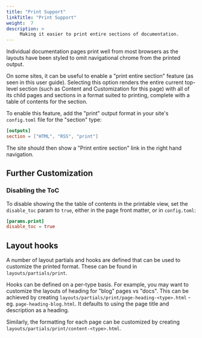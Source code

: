 ```yaml
---
title: "Print Support"
linkTitle: "Print Support"
weight:  7
description: >
     Making it easier to print entire sections of documentation.
---
```


Individual documentation pages print well from most browsers as the layouts have been styled to omit navigational chrome from the printed output.

On some sites, it can be useful to enable a "print entire section" feature (as seen in this user guide). Selecting this option renders the entire current top-level section (such as Content and Customization for this page) with all of its child pages and sections in a format suited to printing, complete with a table of contents for the section.

To enable this feature, add the "print" output format in your site's `config.toml` file for the "section" type:

```toml
[outputs]
section = ["HTML", "RSS", "print"]
```

The site should then show a "Print entire section" link in the right hand navigation.

## Further Customization

### Disabling the ToC

To disable showing the the table of contents in the printable view, set the `disable_toc` param to `true`, either in the page front matter, or in `config.toml`:

```toml
[params.print]
disable_toc = true
```

## Layout hooks

A number of layout partials and hooks are defined that can be used to customize the printed format. These can be found in `layouts/partials/print`.

Hooks can be defined on a per-type basis. For example, you may want to customize the layouts of heading for "blog" pages vs "docs". This can be achieved by creating `layouts/partials/print/page-heading-<type>.html` - eg. `page-heading-blog.html`. It defaults to using the page title and description as a heading.

Similarly, the formatting for each page can be customized by creating `layouts/partials/print/content-<type>.html`.
